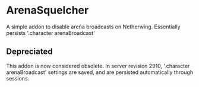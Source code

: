 # ArenaSquelcher
A simple addon to disable arena broadcasts on Netherwing. Essentially persists '.character arenaBroadcast'

## Depreciated
This addon is now considered obsolete. In server revision 2910, '.character arenaBroadcast' settings are saved, and are persisted automatically through sessions.
